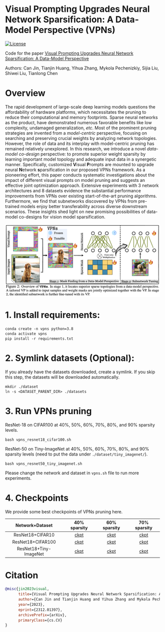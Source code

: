 # Visual Prompting Upgrades Neural Network Sparsification: A Data-Model Perspective (VPNs)

<p align="left">
  <a href="https://opensource.org/licenses/MIT"><img src="https://img.shields.io/badge/License-MIT-4caf50.svg" alt="License"></a>
</p>

Code for the paper [Visual Prompting Upgrades Neural Network Sparsification: A Data-Model Perspective](https://arxiv.org/pdf/2312.01397.pdf)

Authors: Can Jin, Tianjin Huang, Yihua Zhang, Mykola Pechenizkiy, Sijia Liu, Shiwei Liu, Tianlong Chen


# Overview

The rapid development of large-scale deep learning models questions the affordability 
of hardware platforms, which necessitates the pruning to reduce their computational 
and memory footprints. Sparse neural networks as the product, have demonstrated numerous 
favorable benefits like low complexity, undamaged generalization, _etc_. Most of the 
prominent pruning strategies are invented from a _model-centric_ perspective, focusing 
on searching and preserving crucial weights by analyzing network topologies. 
However, the role of data and its interplay with model-centric pruning has remained 
relatively unexplored. In this research, we introduce a novel _data-model co-design_ 
perspective: to promote superior weight sparsity by learning important model topology 
and adequate input data in a synergetic manner. Specifically, customized **V**isual 
**P**rompts are mounted to upgrade neural **N**etwork **s**parsification in our proposed </strong></code>VPNs</code></strong> 
framework. As a pioneering effort, this paper conducts systematic investigations about 
the impact of different visual prompts on model pruning and suggests an effective joint 
optimization approach. Extensive experiments with 3 network architectures and 8 datasets 
evidence the substantial performance improvements from </strong></code>VPNs</code></strong> over existing start-of-the-art 
pruning algorithms. Furthermore, we find that subnetworks discovered by </strong></code>VPNs</code></strong> from pre-trained 
models enjoy better transferability across diverse downstream scenarios. These insights 
shed light on new promising possibilities of data-model co-designs for vision model sparsification. 

![VPNs](VPNs.png)

# 1. Install requirements: 
```
conda create -n vpns python=3.8
conda activate vpns
pip install -r requirements.txt
```

# 2. Symlink datasets (Optional):

If you already have the datasets downloaded, create a symlink. If you skip this step, the datasets will be downloaded automatically.
```
mkdir ./dataset
ln -s <DATASET_PARENT_DIR> ./datasets
```

# 3. Run VPNs pruning

ResNet-18 on CIFAR100 at 40%, 50%, 60%, 70%, 80%, and 90% sparsity levels.
```
bash vpns_resnet18_cifar100.sh
```

ResNet-50 on Tiny-ImageNet at 40%, 50%, 60%, 70%, 80%, and 90% sparsity levels (need to put the data under `./dataset/tiny_imagenet/`).
```
bash vpns_resnet50_tiny_imagenet.sh
```

Please change the network and dataset in `vpns.sh` file to run more experiments.

# 4. Checkpoints

We provide some best checkpoints of VPNs pruning here.

| Network+Dataset | 40% sparsity | 60% sparsity | 70% sparsity |
| :----------: | :----------: | :----------: | :----------: |
| ResNet18+CIFAR10 | [ckpt](https://drive.google.com/file/d/1iONKgIyJf5XIqMIQDnreQgyzDfa4KyFh/view?usp=drive_link) | [ckpt](https://drive.google.com/file/d/1BFlW8VpStW0efzLI32hUZD16wl4cGIkP/view?usp=drive_link) | [ckpt](https://drive.google.com/file/d/1ZQlr-6_O2ehmPen1Uxold1Yb2hN-GfNM/view?usp=drive_link) |
| ResNet18+CIFAR100 | [ckpt](https://drive.google.com/file/d/1f8TTDDjChVSFIvre-V1wb5Y_PkIMr6cN/view?usp=drive_link) | [ckpt](https://drive.google.com/file/d/1ilrPZiN-We6ryWMlekJosBOH8H8-l9UT/view?usp=drive_link) | [ckpt](https://drive.google.com/file/d/13XcvYwiy2t1Rn2Qx6uB1iqvgwbUzvhNV/view?usp=drive_link) |
| ResNet18+Tiny-ImageNet | [ckpt](https://drive.google.com/file/d/1FmVS7GuWHahcCh5zoEZT5CWdKZnwUG1v/view?usp=drive_link) | [ckpt](https://drive.google.com/file/d/1vnXqzzoUwjhPuIOQCiF_YvcSlGTSHdnn/view?usp=drive_link) | [ckpt](https://drive.google.com/file/d/1WBu_-NSPs1Dhkmk0c_0r9MXTiU8-5N9X/view?usp=drive_link) |

# Citation
```bibtex
@misc{jin2023visual,
      title={Visual Prompting Upgrades Neural Network Sparsification: A Data-Model Perspective}, 
      author={Can Jin and Tianjin Huang and Yihua Zhang and Mykola Pechenizkiy and Sijia Liu and Shiwei Liu and Tianlong Chen},
      year={2023},
      eprint={2312.01397},
      archivePrefix={arXiv},
      primaryClass={cs.CV}
}